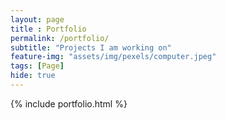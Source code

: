 ```yaml
--- 
layout: page
title : Portfolio
permalink: /portfolio/
subtitle: "Projects I am working on" 
feature-img: "assets/img/pexels/computer.jpeg"
tags: [Page]
hide: true
---
```


{% include portfolio.html %}
